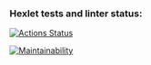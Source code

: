 ### Hexlet tests and linter status:
[![Actions Status](https://github.com/mr-tkachuk/frontend-project-lvl1/workflows/hexlet-check/badge.svg)](https://github.com/mr-tkachuk/frontend-project-lvl1/actions)

[![Maintainability](https://api.codeclimate.com/v1/badges/a99a88d28ad37a79dbf6/maintainability)](https://codeclimate.com/github/codeclimate/codeclimate/maintainability)